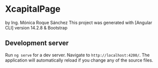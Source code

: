 # XcapitalPage
by Ing. Mónica Roque Sánchez
This project was generated with [Angular CLI] version 14.2.8 & Bootstrap

## Development server

Run `ng serve` for a dev server. Navigate to `http://localhost:4200/`. The application will automatically reload if you change any of the source files.





